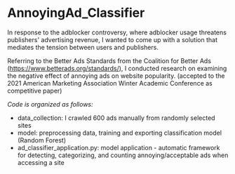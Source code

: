 # AnnoyingAd_Classifier

In response to the adblocker controversy, where adblocker usage threatens publishers' advertising revenue,
I wanted to come up with a solution that mediates the tension between users and publishers.

Referring to the Better Ads Standards from the Coalition for Better Ads (https://www.betterads.org/standards/),
I conducted research on examining the negative effect of annoying ads on website popularity.
(accepted to the 2021 American Marketing Association Winter Academic Conference as competitive paper)

*Code is organized as follows:*
* data_collection: I crawled 600 ads manually from randomly selected sites
* model: preprocessing data, training and exporting classification model (Random Forest)
* ad_classifier_application.py: model application
                                - automatic framework for detecting, categorizing, and counting annoying/acceptable ads when accessing a site
